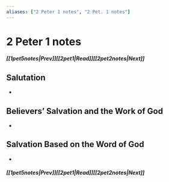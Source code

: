 ```yaml
---
aliases: ["2 Peter 1 notes", "2 Pet. 1 notes"]
---
```

# 2 Peter 1 notes
##### <span class=arrow-left></span>[[1pet5notes|Prev]]<span class=navigation-separator></span>[[2pet1|Read]]<span class=navigation-separator></span>[[2pet2notes|Next]]<span class=arrow-right></span>
## Salutation
- 
## Believers’ Salvation and the Work of God
- 
## Salvation Based on the Word of God
- 
##### <span class=arrow-left></span>[[1pet5notes|Prev]]<span class=navigation-separator></span>[[2pet1|Read]]<span class=navigation-separator></span>[[2pet2notes|Next]]<span class=arrow-right></span>